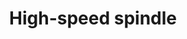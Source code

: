---
title :  "High-speed spindle"
category   : "Tooling technology for machining centers"
short_desc   : "The BENZ high-speed spindle provides high speeds for your machine with very quiet running and low heat build-up."
long_desc   : "The High Pressure Coolant model uses the machine’s own high pressure coolant supply to drive the tool. Ideal for machines with high pressure capability for better machining results, longer tool life and increased efficiency. Technology that can help cut machining time up to 70%.The HSM Jet Spindle is quickly prepared for operation using a standard tool holder with a collet chuck. Cutting tools are clamped with an ER11 spring collet." 
img   : "/images/highspeed.png"
series : "/benz/metal/machiningcenters/"
link    : "highspeedspindles"
---